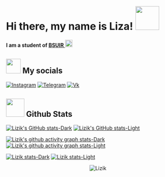 # Hi there, my name is Liza! <img src="https://media.giphy.com/media/mGcNjsfWAjY5AEZNw6/giphy.gif" width="65">
#### I am a student of <a href="https://www.bsuir.by/">BSUIR  </a><img src="https://media.giphy.com/media/fYSnHlufseco8Fh93Z/giphy.gif" width="20">

## <img src="https://media.giphy.com/media/LnQjpWaON8nhr21vNW/giphy.gif" width="40"> My socials
[![Instagram](https://img.shields.io/badge/-Instagram-090909?style=for-the-badge&logo=instagram&logoColor=B4068E)](https://www.instagram.com/li.za.123/)
[![Telegram](https://img.shields.io/badge/-Telegram-090909?style=for-the-badge&logo=telegram&logoColor=27A0D9)](https://t.me/lizik_2707)
[![Vk](https://img.shields.io/badge/-Vk-090909?style=for-the-badge&logo=Vk&logoColor=4F7DB3)](https://vk.com/id732241148)

## <img src="https://media.giphy.com/media/VgCDAzcKvsR6OM0uWg/giphy.gif" width="50"> Github Stats
[![Lizik's GitHub stats-Dark](https://github-readme-stats.vercel.app/api?username=Lizik52&show_icons=true&theme=dracula#gh-dark-mode-only)](https://github.com/Lizik52/github-readme-stats#gh-dark-mode-only)
[![Lizik's GitHub stats-Light](https://github-readme-stats.vercel.app/api?username=Lizik52&show_icons=true&theme=default#gh-light-mode-only)](https://github.com/Lizik52/github-readme-stats#gh-light-mode-only)

[![Lizik's github activity graph stats-Dark](https://github-readme-activity-graph.vercel.app/graph?username=Lizik52&theme=dracula#gh-dark-mode-only)](https://github.com/Lizik52/github-readme-activity-graph#gh-dark-mode-only)
[![Lizik's github activity graph stats-Light](https://github-readme-activity-graph.vercel.app/graph?username=Lizik52&theme=react#gh-light-mode-only)](https://github.com/Lizik52/github-readme-activity-graph#gh-light-mode-only)

[![Lizik stats-Dark](https://github-profile-trophy.vercel.app/?username=Lizik52&theme=onedark#gh-dark-mode-only)](https://github.com/Lizik52/github-profile-trophy#gh-dark-mode-only)
[![Lizik stats-Light](https://github-profile-trophy.vercel.app/?username=Lizik52&theme=default#gh-light-mode-only)](https://github.com/Lizik52/github-profile-trophy#gh-light-mode-only)
<p align="center">
  <img src="https://komarev.com/ghpvc/?username=Lizik52" alt="Lizik" />
</p>
